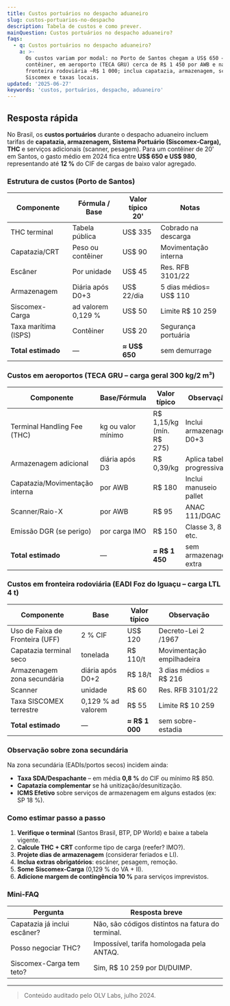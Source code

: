 ```yaml
---
title: Custos portuários no despacho aduaneiro
slug: custos-portuarios-no-despacho
description: Tabela de custos e como prever.
mainQuestion: Custos portuários no despacho aduaneiro?
faqs:
  - q: Custos portuários no despacho aduaneiro?
    a: >-
      Os custos variam por modal: no Porto de Santos chegam a US$ 650 – 980 por
      contêiner, em aeroporto (TECA GRU) cerca de R$ 1 450 por AWB e na
      fronteira rodoviária ~R$ 1 000; inclua capatazia, armazenagem, scanner,
      Siscomex e taxas locais.
updated: '2025-06-27'
keywords: 'custos, portuários, despacho, aduaneiro'
---
```


## Resposta rápida

No Brasil, os **custos portuários** durante o despacho aduaneiro incluem tarifas de **capatazia, armazenagem, Sistema Portuário (Siscomex-Carga), THC** e serviços adicionais (scanner, pesagem). Para um contêiner de 20' em Santos, o gasto médio em 2024 fica entre **US$ 650 e US$ 980**, representando até **12 %** do CIF de cargas de baixo valor agregado.

### Estrutura de custos (Porto de Santos)

| Componente | Fórmula / Base | Valor típico 20' | Notas |
| --- | --- | --- | --- |
| THC terminal | Tabela pública | US$ 335 | Cobrado na descarga |
| Capatazia/CRT | Peso ou contêiner | US$ 90 | Movimentação interna |
| Escâner | Por unidade | US$ 45 | Res. RFB 3101/22 |
| Armazenagem | Diária após D0+3 | US$ 22/dia | 5 dias médios= US$ 110 |
| Siscomex-Carga | ad valorem 0,129 % | US$ 50 | Limite R$ 10 259 |
| Taxa marítima (ISPS) | Contêiner | US$ 20 | Segurança portuária |
| **Total estimado** | — | **≈ US$ 650** | sem demurrage |

### Custos em **aeroportos** (TECA GRU – carga geral 300 kg/2 m³)

| Componente | Base/Fórmula | Valor típico | Observação |
| --- | --- | --- | --- |
| Terminal Handling Fee (THC) | kg ou valor mínimo | R$ 1,15/kg (mín. R$ 275) | Inclui armazenagem D0+3 |
| Armazenagem adicional | diária após D3 | R$ 0,39/kg | Aplica tabela progressiva |
| Capatazia/Movimentação interna | por AWB | R$ 180 | Inclui manuseio pallet |
| Scanner/Raio-X | por AWB | R$ 95 | ANAC 111/DGAC |
| Emissão DGR (se perigo) | por carga IMO | R$ 150 | Classe 3, 8 etc. |
| **Total estimado** | — | **≈ R$ 1 450** | sem armazenagem extra |

### Custos em **fronteira rodoviária** (EADI Foz do Iguaçu – carga LTL 4 t)

| Componente | Base | Valor típico | Observação |
| --- | --- | --- | --- |
| Uso de Faixa de Fronteira (UFF) | 2 % CIF | US$ 120 | Decreto-Lei 2 /1967 |
| Capatazia terminal seco | tonelada | R$ 110/t | Movimentação empilhadeira |
| Armazenagem zona secundária | diária após D0+2 | R$ 18/t | 3 dias médios = R$ 216 |
| Scanner | unidade | R$ 60 | Res. RFB 3101/22 |
| Taxa SISCOMEX terrestre | 0,129 % ad valorem | R$ 55 | Limite R$ 10 259 |
| **Total estimado** | — | **≈ R$ 1 000** | sem sobre-estadia |

### Observação sobre **zona secundária**

Na zona secundária (EADIs/portos secos) incidem ainda:

* **Taxa SDA/Despachante** – em média **0,8 %** do CIF ou mínimo R$ 850.
* **Capatazia complementar** se há unitização/desunitização.
* **ICMS Efetivo** sobre serviços de armazenagem em alguns estados (ex: SP 18 %).

### Como estimar passo a passo

1. **Verifique o terminal** (Santos Brasil, BTP, DP World) e baixe a tabela vigente.  
2. **Calcule THC + CRT** conforme tipo de carga (reefer? IMO?).  
3. **Projete dias de armazenagem** (considerar feriados e LI).  
4. **Inclua extras obrigatórios**: escâner, pesagem, remoção.  
5. **Some Siscomex-Carga** (0,129 % do VA + II).  
6. **Adicione margem de contingência 10 %** para serviços imprevistos.

### Mini-FAQ

| Pergunta | Resposta breve |
| --- | --- |
| Capatazia já inclui escâner? | Não, são códigos distintos na fatura do terminal. |
| Posso negociar THC? | Impossível, tarifa homologada pela ANTAQ. |
| Siscomex-Carga tem teto? | Sim, R$ 10 259 por DI/DUIMP. |

---

> Conteúdo auditado pelo OLV Labs, julho 2024.
